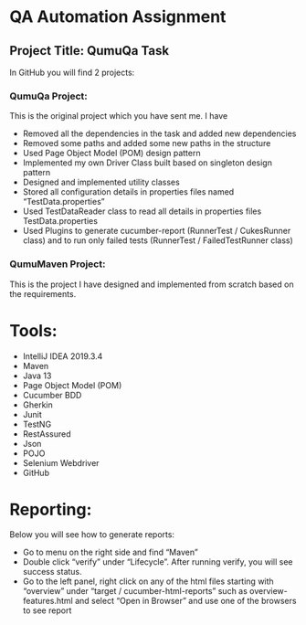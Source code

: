 # QA Automation Assignment

## Project Title: QumuQa Task

  In GitHub you will find 2 projects:

### QumuQa Project:

  This is the original project which you have sent me. I have 

   - Removed all the dependencies in the task and added new dependencies
   - Removed some paths and added some new paths in the structure
   - Used Page Object Model (POM) design pattern
   - Implemented my own Driver Class built based on singleton design pattern
   - Designed and implemented utility classes
   - Stored all configuration details in properties files named “TestData.properties”
   - Used TestDataReader class to read all details in properties files TestData.properties
   - Used Plugins to generate cucumber-report (RunnerTest / CukesRunner class) and to run only failed tests (RunnerTest / FailedTestRunner class)

### QumuMaven Project:

  This is the project I have designed and implemented from scratch based on the requirements.


# Tools:

   - IntelliJ IDEA 2019.3.4
   - Maven
   - Java 13
   - Page Object Model (POM)
   - Cucumber BDD
   - Gherkin
   - Junit
   - TestNG
   - RestAssured
   - Json
   - POJO
   - Selenium Webdriver
   - GitHub    


# Reporting:

Below you will see how to generate reports:

   - Go to menu on the right side and find “Maven”
   - Double click “verify” under “Lifecycle”. After running verify, you will see success status.
   - Go to the left panel, right click on any of the html files starting with “overview” under “target / cucumber-html-reports” such as overview-features.html and select “Open in Browser” and use one of the browsers to see report
